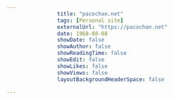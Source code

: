 ---
                title: "pacochan.net"
                tags: [Personal site]
                externalUrl: "https://pacochan.net"
                date: 1968-08-08
                showDate: false
                showAuthor: false
                showReadingTime: false
                showEdit: false
                showLikes: false
                showViews: false
                layoutBackgroundHeaderSpace: false
                ---
